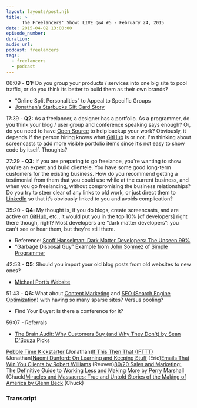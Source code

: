 ```yaml
---
layout: layouts/post.njk
title: >
      The Freelancers' Show: LIVE Q&A #5 - February 24, 2015
date: 2015-04-02 13:00:00
episode_number: 
duration: 
audio_url: 
podcast: freelancers
tags: 
  - freelancers
  - podcast
---
```


06:09 - **Q1:** Do you group your products / services into one big site to pool traffic, or do you think its better to build them as their own brands?

- “Online Split Personalities” to Appeal to Specific Groups
- [<u>Jonathan’s Starbucks Gift Card Story</u>](http://jonathanstark.com/card/)

17:39 - **Q2:** As a freelancer, a designer has a portfolio. As a programmer, do you think your blog / user group and conference speaking says enough? Or, do you need to have [<u>Open Source</u>](http://en.wikipedia.org/wiki/Open_source) to help backup your work? Obviously, it depends if the person hiring knows what [<u>GitHub</u>](https://github.com/) is or not. I'm thinking about screencasts to add more visible portfolio items since it’s not easy to show code by itself. Thoughts?

27:29 - **Q3:** If you are preparing to go freelance, you're wanting to show you're an expert and build clientele. You have some good long-term customers for the existing business. How do you recommend getting a testimonial from them that you could use while at the current business, and when you go freelancing, without compromising the business relationships? Do you try to steer clear of any links to old work, or just direct them to [<u>LinkedIn</u>](https://www.linkedin.com/) so that it’s obviously linked to you and avoids complication?

35:20 - **Q4:** My thought is, if you do blogs, create screencasts, and are active on [<u>GitHub</u>](https://github.com/), etc., it would put you in the top 10% [of developers] right there though, right? Most developers are “dark matter developers”: you can't see or hear them, but they're still there.

- Reference: [<u>Scoff Hanselman: Dark Matter Developers: The Unseen 99%</u>](http://www.hanselman.com/blog/DarkMatterDevelopersTheUnseen99.aspx)
- “Garbage Disposal Guy” Example from [<u>John Sonmez</u>](https://twitter.com/jsonmez) of [<u>Simple Programmer</u>](http://simpleprogrammer.com/)

42:53 - **Q5:** Should you import your old blog posts from old websites to new ones?

- [<u>Michael Port’s Website</u>](http://www.michaelport.com/)

51:43 - **Q6:** What about [<u>Content Marketing</u>](http://en.wikipedia.org/wiki/Content_marketing) and [<u>SEO (Search Engine Optimization)</u>](http://en.wikipedia.org/wiki/Search_engine_optimization) with having so many sparse sites? Versus pooling?

- Find Your Buyer: Is there a conference for it?

59:07 - Referrals

- <u><a style="text-decoration: none;" href="http://www.amazon.com/The-Brain-Audit-Customers-They/dp/0473175045">The Brain Audit: Why Customers Buy (and Why They Don't) by Sean D'Souza</a></u>
Picks

[<u>Pebble Time Kickstarter</u>](https://www.kickstarter.com/projects/597507018/pebble-time-awesome-smartwatch-no-compromises) (Jonathan)[<u>If This Then That (IFTTT)</u>](https://ifttt.com/) (Jonathan)[<u>Naomi Dunford: On Learning and Keeping Stuff</u>](http://ittybiz.com/on-learning-and-keeping-stuff/) (Eric)[<u>Emails That Win You Clients by Robert Williams</u>](http://emailsthatwin.com/) (Reuven)[<u>80/20 Sales and Marketing: The Definitive Guide to Working Less and Making More by Perry Marshall</u>](http://www.amazon.com/80-20-Sales-Marketing-Definitive/dp/1599185059) (Chuck)[<u>Miracles and Massacres: True and Untold Stories of the Making of America by Glenn Beck</u>](http://www.amazon.com/Miracles-Massacres-Untold-Stories-America/dp/1476771200) (Chuck)



### Transcript


